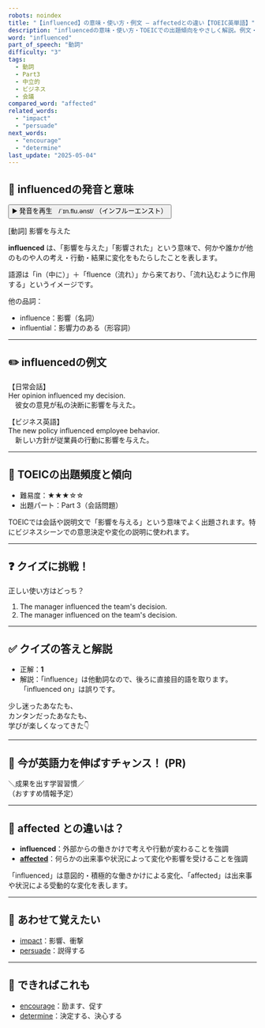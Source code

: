 ```yaml
---
robots: noindex
title: "【influenced】の意味・使い方・例文 ― affectedとの違い【TOEIC英単語】"
description: "influencedの意味・使い方・TOEICでの出題傾向をやさしく解説。例文・クイズ付きでaffectedとの違いもわかりやすく学べます。"
word: "influenced"
part_of_speech: "動詞"
difficulty: "3"
tags:
  - 動詞
  - Part3
  - 中立的
  - ビジネス
  - 会議
compared_word: "affected"
related_words:
  - "impact"
  - "persuade"
next_words:
  - "encourage"
  - "determine"
last_update: "2025-05-04"
---
```


## 🔰 influencedの発音と意味

<button class="play-audio" onclick="playTTS('influenced')">
  <span class="play-audio-main">
    ▶️ 発音を再生　/ˈɪn.flu.ənst/
  </span>
  <span class="play-audio-sub">
    （インフルーエンスト）
  </span>
</button>

[動詞] 影響を与えた

**influenced** は、「影響を与えた」「影響された」という意味で、何かや誰かが他のものや人の考え・行動・結果に変化をもたらしたことを表します。

語源は「in（中に）」＋「fluence（流れ）」から来ており、「流れ込むように作用する」というイメージです。

他の品詞：  
- influence：影響（名詞）
- influential：影響力のある（形容詞）

---

## ✏️ influencedの例文

【日常会話】  
Her opinion influenced my decision.  
　彼女の意見が私の決断に影響を与えた。

【ビジネス英語】  
The new policy influenced employee behavior.  
　新しい方針が従業員の行動に影響を与えた。

---

## 🎯 TOEICの出題頻度と傾向

- 難易度：★★★☆☆
- 出題パート：Part 3（会話問題）

TOEICでは会話や説明文で「影響を与える」という意味でよく出題されます。特にビジネスシーンでの意思決定や変化の説明に使われます。

---

## ❓ クイズに挑戦！

正しい使い方はどっち？

1. The manager influenced the team's decision.  
2. The manager influenced on the team's decision.

---

## ✅ クイズの答えと解説

- 正解：**1**
- 解説：「influence」は他動詞なので、後ろに直接目的語を取ります。「influenced on」は誤りです。

少し迷ったあなたも、  
カンタンだったあなたも、  
学びが楽しくなってきた👇️

---

## 🚀 今が英語力を伸ばすチャンス！ (PR)

<div class="info-center">
＼成果を出す学習習慣／<br>  
（おすすめ情報予定）
</div>

---

## 🤔  affected との違いは？

- **influenced**：外部からの働きかけで考えや行動が変わることを強調
- **[affected](/word/affected)**：何らかの出来事や状況によって変化や影響を受けることを強調

「influenced」は意図的・積極的な働きかけによる変化、「affected」は出来事や状況による受動的な変化を表します。

---

## 🧩 あわせて覚えたい

- [impact](/word/impact)：影響、衝撃
- [persuade](/word/persuade)：説得する

---

## 📖 できればこれも

- [encourage](/word/encourage)：励ます、促す
- [determine](/word/determine)：決定する、決心する

<!-- cvid: aid43_bid26 -->
